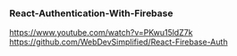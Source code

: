 ### React-Authentication-With-Firebase
https://www.youtube.com/watch?v=PKwu15ldZ7k
https://github.com/WebDevSimplified/React-Firebase-Auth
